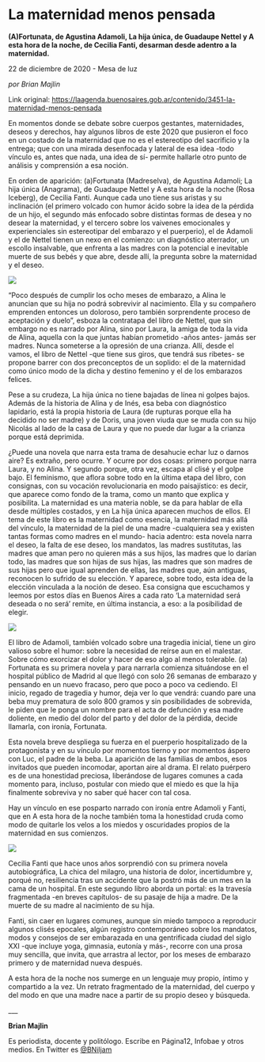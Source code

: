 # La maternidad menos pensada

**(A)Fortunata, de Agustina Adamoli, La hija única, de Guadaupe Nettel y A esta hora de la noche, de Cecilia Fanti, desarman desde adentro a la maternidad.**

22 de diciembre de 2020 - Mesa de luz

_por Brian Majlin_

Link original: https://laagenda.buenosaires.gob.ar/contenido/3451-la-maternidad-menos-pensada



En momentos donde se debate sobre cuerpos gestantes, maternidades, deseos y derechos, hay algunos libros de este 2020 que pusieron el foco en un costado de la maternidad que no es el estereotipo del sacrificio y la entrega; que con una mirada desenfocada y lateral de esa idea -todo vínculo es, antes que nada, una idea de sí- permite hallarle otro punto de análisis y comprensión a esa noción.




En orden de aparición: (a)Fortunata (Madreselva), de Agustina Adamoli; La hija única (Anagrama), de Guadaupe Nettel y A esta hora de la noche (Rosa Iceberg), de Cecilia Fanti. Aunque cada uno tiene sus aristas y su inclinación (el primero volcado con humor ácido sobre la idea de la pérdida de un hijo, el segundo más enfocado sobre distintas formas de desea y no desear la maternidad, y el tercero sobre los vaivenes emocionales y experienciales sin estereotipar del embarazo y el puerperio), el de Adamoli y el de Nettel tienen un nexo en el comienzo: un diagnóstico aterrador, un escollo insalvable, que enfrenta a las madres con la potencial e inevitable muerte de sus bebés y que abre, desde allí, la pregunta sobre la maternidad y el deseo.




![](https://cdn.flowlikemusic.com/files/images/35815/16dea46b-2023-49e6-a423-1089b64a9e77.jpg)




“Poco después de cumplir los ocho meses de embarazo, a Alina le anuncian que su hija no podrá sobrevivir al nacimiento. Ella y su compañero emprenden entonces un doloroso, pero también sorprendente proceso de aceptación y duelo”, esboza la contratapa del libro de Nettel, que sin embargo no es narrado por Alina, sino por Laura, la amiga de toda la vida de Alina, aquella con la que juntas habían prometido -años antes- jamás ser madres. Nunca someterse a la opresión de una crianza. Allí, desde el vamos, el libro de Nettel -que tiene sus giros, que tendrá sus ribetes- se propone barrer con dos preconceptos de un soplido: el de la maternidad como único modo de la dicha y destino femenino y el de los embarazos felices.




Pese a su crudeza, La hija única no tiene bajadas de línea ni golpes bajos. Además de la historia de Alina y de Inés, esa beba con diagnóstico lapidario, está la propia historia de Laura (de rupturas porque ella ha decidido no ser madre) y de Doris, una joven viuda que se muda con su hijo Nicolás al lado de la casa de Laura y que no puede dar lugar a la crianza porque está deprimida.




¿Puede una novela que narra esta trama de desahucie echar luz o darnos aire? Es extraño, pero ocurre. Y ocurre por dos cosas: primero porque narra Laura, y no Alina. Y segundo porque, otra vez, escapa al clisé y el golpe bajo. El feminismo, que aflora sobre todo en la última etapa del libro, con consignas, con su vocación revolucionaria en modo paisajístico: es decir, que aparece como fondo de la trama, como un manto que explica y posibilita. La maternidad es una materia noble, se da para hablar de ella desde múltiples costados, y en La hija única aparecen muchos de ellos. El tema de este libro es la maternidad como esencia, la maternidad más allá del vínculo, la maternidad de la piel de una madre -cualquiera sea y existen tantas formas como madres en el mundo- hacia adentro: esta novela narra el deseo, la falta de ese deseo, los mandatos, las madres sustitutas, las madres que aman pero no quieren más a sus hijos, las madres que lo darían todo, las madres que son hijas de sus hijas, las madres que son madres de sus hijas pero que igual aprenden de ellas, las madres que, aún antiguas, reconocen lo sufrido de su elección. Y aparece, sobre todo, esta idea de la elección vinculada a la noción de deseo. Esa consigna que escuchamos y leemos por estos días en Buenos Aires a cada rato ‘La maternidad será deseada o no será’ remite, en última instancia, a eso: a la posibilidad de elegir.




![](https://cdn.flowlikemusic.com/files/images/35816/a81a1a8a-747e-425d-b565-cfb4762798b2.jpg)




El libro de Adamoli, también volcado sobre una tragedia inicial, tiene un giro valioso sobre el humor: sobre la necesidad de reírse aun en el malestar. Sobre cómo exorcizar el dolor y hacer de eso algo al menos tolerable. (a) Fortunata es su primera novela y para narrarla comienza situándose en el hospital público de Madrid al que llegó con solo 26 semanas de embarazo y pensando en un nuevo fracaso, pero que poco a poco va cediendo. El inicio, regado de tragedia y humor, deja ver lo que vendrá: cuando pare una beba muy prematura de solo 800 gramos y sin posibilidades de sobrevida, le piden que le ponga un nombre para el acta de defunción y esa madre doliente, en medio del dolor del parto y del dolor de la pérdida, decide llamarla, con ironía, Fortunata.




Esta novela breve despliega su fuerza en el puerperio hospitalizado de la protagonista y en su vínculo por momentos tierno y por momentos áspero con Luc, el padre de la beba. La aparición de las familias de ambos, esos invitados que pueden incomodar, aportan aire al drama. El relato puérpero es de una honestidad preciosa, liberándose de lugares comunes a cada momento para, incluso, postular con miedo que el miedo es que la hija finalmente sobreviva y no saber qué hacer con tal cosa.




Hay un vínculo en ese posparto narrado con ironía entre Adamoli y Fanti, que en A esta hora de la noche también toma la honestidad cruda como modo de quitarle los velos a los miedos y oscuridades propios de la maternidad en sus comienzos.




![](https://cdn.flowlikemusic.com/files/images/35818/44ae8fa0-5094-402a-a9dd-88b0870bd7e1.jpg)




Cecilia Fanti que hace unos años sorprendió con su primera novela autobiográfica, La chica del milagro, una historia de dolor, incertidumbre y, porqué no, resiliencia tras un accidente que la postró más de un mes en la cama de un hospital. En este segundo libro aborda un portal: es la travesía fragmentada -en breves capítulos- de su pasaje de hija a madre. De la muerte de su madre al nacimiento de su hija.




Fanti, sin caer en lugares comunes, aunque sin miedo tampoco a reproducir algunos clisés epocales, algún registro contemporáneo sobre los mandatos, modos y consejos de ser embarazada en una gentrificada ciudad del siglo XXI -que incluye yoga, gimnasia, eutonía y más-, recorre con una prosa muy sencilla, que invita, que arrastra al lector, por los meses de embarazo primero y de maternidad nueva después.




A esta hora de la noche nos sumerge en un lenguaje muy propio, íntimo y compartido a la vez. Un retrato fragmentado de la maternidad, del cuerpo y del modo en que una madre nace a partir de su propio deseo y búsqueda.




\_\_\_




**Brian Majlin**




Es periodista, docente y politólogo. Escribe en Página12, Infobae y otros medios. En Twitter es [@BNiljam](https://twitter.com/BNiljam)



